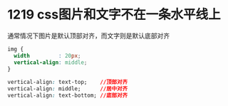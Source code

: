 # 1219 css图片和文字不在一条水平线上

通常情况下图片是默认顶部对齐，而文字则是默认底部对齐

```css
img {
  width         : 20px;
  vertical-align: middle;
}
 
vertical-align: text-top;    //顶部对齐
vertical-align: middle;      //居中对齐
vertical-align: text-bottom; //底部对齐

```